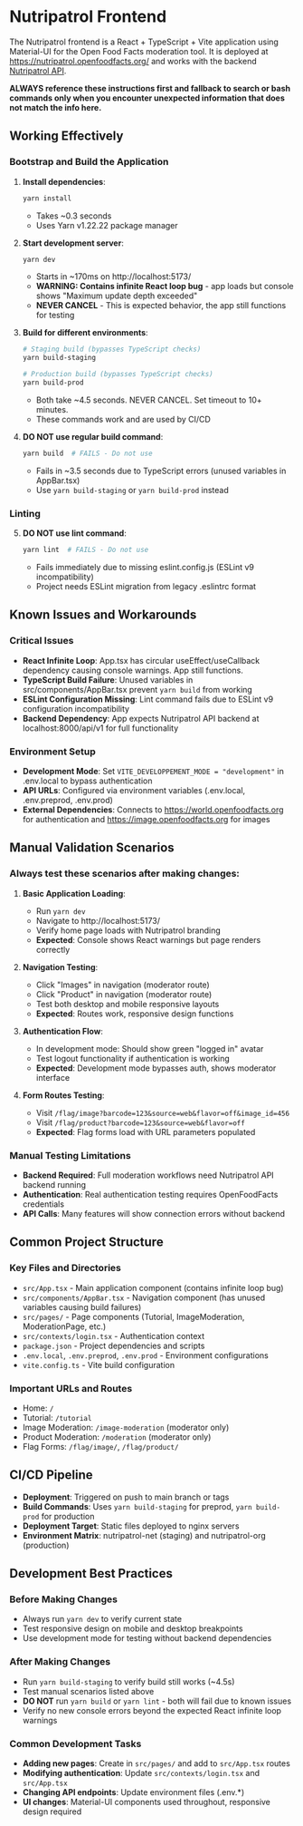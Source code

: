 # Nutripatrol Frontend

The Nutripatrol frontend is a React + TypeScript + Vite application using Material-UI for the Open Food Facts moderation tool. It is deployed at https://nutripatrol.openfoodfacts.org/ and works with the backend [Nutripatrol API](https://github.com/openfoodfacts/nutripatrol).

**ALWAYS reference these instructions first and fallback to search or bash commands only when you encounter unexpected information that does not match the info here.**

## Working Effectively

### Bootstrap and Build the Application
1. **Install dependencies**:
   ```bash
   yarn install
   ```
   - Takes ~0.3 seconds
   - Uses Yarn v1.22.22 package manager

2. **Start development server**:
   ```bash
   yarn dev
   ```
   - Starts in ~170ms on http://localhost:5173/
   - **WARNING: Contains infinite React loop bug** - app loads but console shows "Maximum update depth exceeded"
   - **NEVER CANCEL** - This is expected behavior, the app still functions for testing

3. **Build for different environments**:
   ```bash
   # Staging build (bypasses TypeScript checks)
   yarn build-staging
   
   # Production build (bypasses TypeScript checks)  
   yarn build-prod
   ```
   - Both take ~4.5 seconds. NEVER CANCEL. Set timeout to 10+ minutes.
   - These commands work and are used by CI/CD

4. **DO NOT use regular build command**:
   ```bash
   yarn build  # FAILS - Do not use
   ```
   - Fails in ~3.5 seconds due to TypeScript errors (unused variables in AppBar.tsx)
   - Use `yarn build-staging` or `yarn build-prod` instead

### Linting
5. **DO NOT use lint command**:
   ```bash
   yarn lint  # FAILS - Do not use  
   ```
   - Fails immediately due to missing eslint.config.js (ESLint v9 incompatibility)
   - Project needs ESLint migration from legacy .eslintrc format

## Known Issues and Workarounds

### Critical Issues
- **React Infinite Loop**: App.tsx has circular useEffect/useCallback dependency causing console warnings. App still functions.
- **TypeScript Build Failure**: Unused variables in src/components/AppBar.tsx prevent `yarn build` from working
- **ESLint Configuration Missing**: Lint command fails due to ESLint v9 configuration incompatibility
- **Backend Dependency**: App expects Nutripatrol API backend at localhost:8000/api/v1 for full functionality

### Environment Setup
- **Development Mode**: Set `VITE_DEVELOPPEMENT_MODE = "development"` in .env.local to bypass authentication
- **API URLs**: Configured via environment variables (.env.local, .env.preprod, .env.prod)
- **External Dependencies**: Connects to https://world.openfoodfacts.org for authentication and https://image.openfoodfacts.org for images

## Manual Validation Scenarios

### Always test these scenarios after making changes:

1. **Basic Application Loading**:
   - Run `yarn dev` 
   - Navigate to http://localhost:5173/
   - Verify home page loads with Nutripatrol branding
   - **Expected**: Console shows React warnings but page renders correctly

2. **Navigation Testing**:
   - Click "Images" in navigation (moderator route)
   - Click "Product" in navigation (moderator route)  
   - Test both desktop and mobile responsive layouts
   - **Expected**: Routes work, responsive design functions

3. **Authentication Flow**:
   - In development mode: Should show green "logged in" avatar
   - Test logout functionality if authentication is working
   - **Expected**: Development mode bypasses auth, shows moderator interface

4. **Form Routes Testing**:
   - Visit `/flag/image?barcode=123&source=web&flavor=off&image_id=456`
   - Visit `/flag/product?barcode=123&source=web&flavor=off`
   - **Expected**: Flag forms load with URL parameters populated

### Manual Testing Limitations
- **Backend Required**: Full moderation workflows need Nutripatrol API backend running
- **Authentication**: Real authentication testing requires OpenFoodFacts credentials
- **API Calls**: Many features will show connection errors without backend

## Common Project Structure

### Key Files and Directories
- `src/App.tsx` - Main application component (contains infinite loop bug)
- `src/components/AppBar.tsx` - Navigation component (has unused variables causing build failures)  
- `src/pages/` - Page components (Tutorial, ImageModeration, ModerationPage, etc.)
- `src/contexts/login.tsx` - Authentication context
- `package.json` - Project dependencies and scripts
- `.env.local`, `.env.preprod`, `.env.prod` - Environment configurations
- `vite.config.ts` - Vite build configuration

### Important URLs and Routes
- Home: `/`
- Tutorial: `/tutorial`
- Image Moderation: `/image-moderation` (moderator only)
- Product Moderation: `/moderation` (moderator only)
- Flag Forms: `/flag/image/`, `/flag/product/`

## CI/CD Pipeline
- **Deployment**: Triggered on push to main branch or tags
- **Build Commands**: Uses `yarn build-staging` for preprod, `yarn build-prod` for production
- **Deployment Target**: Static files deployed to nginx servers
- **Environment Matrix**: nutripatrol-net (staging) and nutripatrol-org (production)

## Development Best Practices

### Before Making Changes
- Always run `yarn dev` to verify current state
- Test responsive design on mobile and desktop breakpoints  
- Use development mode for testing without backend dependencies

### After Making Changes
- Run `yarn build-staging` to verify build still works (~4.5s)
- Test manual scenarios listed above
- **DO NOT** run `yarn build` or `yarn lint` - both will fail due to known issues
- Verify no new console errors beyond the expected React infinite loop warnings

### Common Development Tasks
- **Adding new pages**: Create in `src/pages/` and add to `src/App.tsx` routes
- **Modifying authentication**: Update `src/contexts/login.tsx` and `src/App.tsx`
- **Changing API endpoints**: Update environment files (.env.*)
- **UI changes**: Material-UI components used throughout, responsive design required